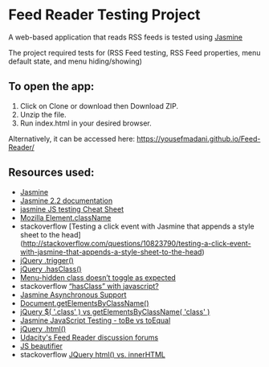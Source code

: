 # Feed Reader Testing Project

A web-based application that reads RSS feeds is tested using [Jasmine](http://jasmine.github.io/)

The project required tests for (RSS Feed testing, RSS Feed properties, menu default state, and menu hiding/showing) 

## To open the app:

1. Click on Clone or download then Download ZIP.
2. Unzip the file.
3. Run index.html in your desired browser.

Alternatively, it can be accessed here: https://yousefmadani.github.io/Feed-Reader/

## Resources used:

- [Jasmine](https://jasmine.github.io/)
- [Jasmine 2.2 documentation](https://jasmine.github.io/2.2/introduction)
- [jasmine JS testing Cheat Sheet](https://www.cheatography.com/citguy/cheat-sheets/jasmine-js-testing/)
- [Mozilla Element.className](https://developer.mozilla.org/en-US/docs/Web/API/Element/className)
- stackoverflow [Testing a click event with Jasmine that appends a style sheet to the head] (http://stackoverflow.com/questions/10823790/testing-a-click-event-with-jasmine-that-appends-a-style-sheet-to-the-head)
- [jQuery .trigger()](http://api.jquery.com/trigger/)
- [jQuery .hasClass()](https://api.jquery.com/hasclass/)
- [Menu-hidden class doesn’t toggle as expected](https://discussions.udacity.com/t/menu-hidden-class-doesnt-toggle-as-expected/184355)
- stackoverflow [“hasClass” with javascript?](http://stackoverflow.com/questions/5085567/hasclass-with-javascript)
- [Jasmine Asynchronous Support](https://jasmine.github.io/2.2/introduction.html#section-Asynchronous_Support)
- [Document.getElementsByClassName()](https://developer.mozilla.org/en/docs/Web/API/Document/getElementsByClassName)
- [jQuery $( '.class' ) vs getElementsByClassName( 'class' )](https://jsperf.com/jquery-class-vs-getelementsbyclassname-class)
- [Jasmine JavaScript Testing - toBe vs toEqual](http://stackoverflow.com/questions/22413009/jasmine-javascript-testing-tobe-vs-toequal)
- [jQuery .html()](http://api.jquery.com/html/)
- [Udacity's Feed Reader discussion forums](https://discussions.udacity.com/c/nd001-feed-reader-testing)
- [JS beautifier](http://jsbeautifier.org/)
- stackoverflow [JQuery html() vs. innerHTML](http://stackoverflow.com/questions/3563107/jquery-html-vs-innerhtml)
